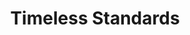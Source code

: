 ---
ee_id: '153'
site: '1'
type: '2'
url: 2010-092-timeless-standards-7
title: Timeless Standards
year: '2010'
display_year: '2010'
medium: Inkjet on Comtex
dims: 56 x 40 inches
pitch:
ps:
live_url:
related:
youtube:
related_code:
imgs: timeless-standards-2010-093-full-cropped-database-ropac_1.jpg
subheading:
download:
add_credit:
commission:
layout: things-i-made
---